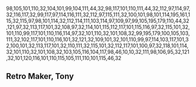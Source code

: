 







98,105,101,110,32,104,101,99,104,111,44,32,98,117,101,110,111,44,32,112,97,114,97,32,116,117,32,99,117,97,114,116,111,32,112,97,115,111,32,100,101,98,101,114,195,161,115,32,115,97,98,101,114,32,112,114,111,103,114,97,109,97,99,105,195,179,110,44,32,121,97,32,113,117,101,32,108,97,32,114,101,115,112,117,101,115,116,97,32,115,101,32,101,110,99,117,101,110,116,114,97,32,101,110,32,101,108,32,99,195,179,100,105,103,111,32,102,117,101,110,116,101,32,121,32,109,101,32,101,110,99,97,114,103,117,101,32,100,101,32,113,117,101,32,110,111,32,115,101,32,112,117,101,100,97,32,118,101,114,32,101,110,32,101,108,32,103,105,116,104,117,98,46,10,10,32,111,98,106,95,32,121,32,101,120,116,101,110,115,105,111,110,101,115,46,32











## Retro Maker, Tony










